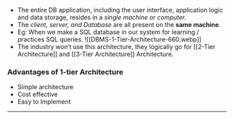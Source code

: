 - The entire DB application, including the user interface, application logic and data storage, resides in a *single machine or computer.*
- The *client, server, and Database* are all present on the **same machine**.
- Eg: When we make a SQL database in our system for learning / practices SQL queries.
![[DBMS-1-Tier-Architecture-660.webp]]
- The industry won’t use this architecture, they logically go for [[2-Tier Architecture]] and [[3-Tier Architecture]] Architecture.


### Advantages of 1-tier Architecture 

- Simple architecture 
- Cost effective 
- Easy to Implement 
---
